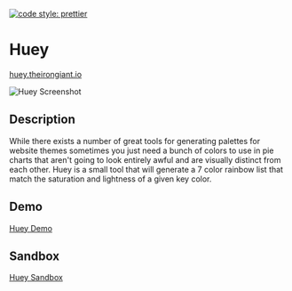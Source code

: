 [![code style: prettier](https://img.shields.io/badge/code_style-prettier-ff69b4.svg?style=flat-square)](https://github.com/prettier/prettier)

# Huey

[huey.theirongiant.io](https://huey.theirongiant.io)

![Huey Screenshot](https://i.imgur.com/3fDOcYE.png "Huey Screenshot")

## Description

While there exists a number of great tools for generating palettes for website themes sometimes you just need a bunch of colors to use in pie charts that aren't going to look entirely awful and are visually distinct from each other. Huey is a small tool that will generate a 7 color rainbow list that match the saturation and lightness of a given key color.

## Demo

[Huey Demo](https://huey.theirongiant.io)

## Sandbox
[Huey Sandbox](https://codesandbox.io/s/github/theirongiant/Huey)
